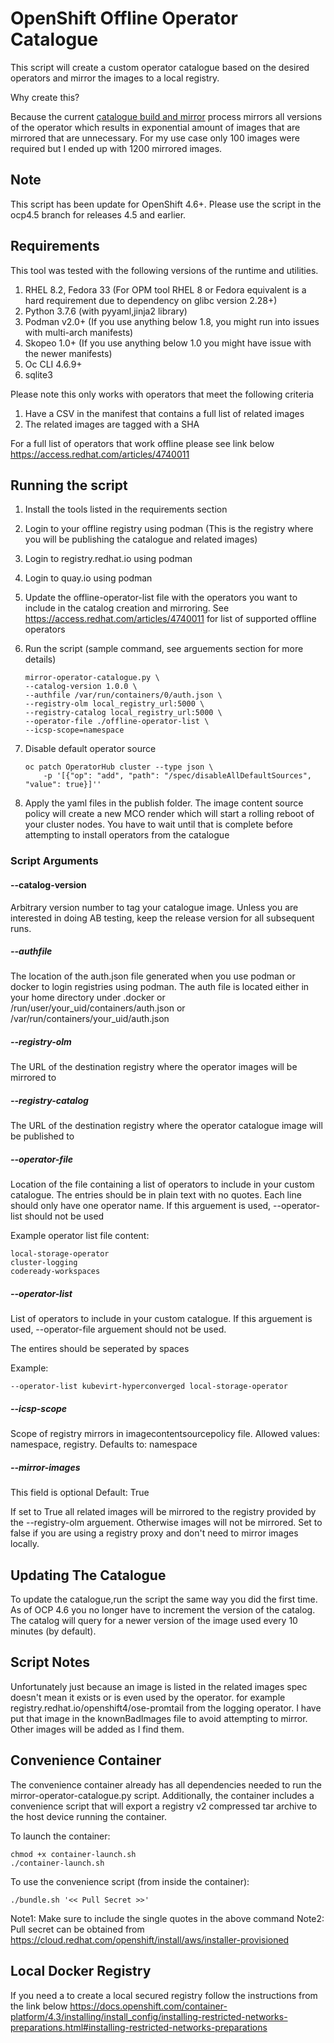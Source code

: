 # OpenShift Offline Operator Catalogue

This script will create a custom operator catalogue based on the desired operators and mirror the images to a local registry.

Why create this?

Because the current [catalogue build and mirror](https://docs.openshift.com/container-platform/4.6/operators/admin/olm-restricted-networks.html) process mirrors all versions of the operator which results in exponential amount of images that are mirrored that are unnecessary. For my use case only 100 images were required but I ended up with 1200 mirrored images.

## Note

This script has been update for OpenShift 4.6+. Please use the script in the ocp4.5 branch for releases 4.5 and earlier.

## Requirements

This tool was tested with the following versions of the runtime and utilities.

1. RHEL 8.2, Fedora 33 (For OPM tool RHEL 8 or Fedora equivalent is a hard requirement due to dependency on glibc version 2.28+)
2. Python 3.7.6 (with pyyaml,jinja2 library)
3. Podman v2.0+ (If you use anything below 1.8, you might run into issues with multi-arch manifests)
4. Skopeo 1.0+ (If you use anything below 1.0 you might have issue with the newer manifests)
5. Oc CLI 4.6.9+
6. sqlite3

Please note this only works with operators that meet the following criteria

1. Have a CSV in the manifest that contains a full list of related images
2. The related images are tagged with a SHA

For a full list of operators that work offline please see link below
<https://access.redhat.com/articles/4740011>

## Running the script

1. Install the tools listed in the requirements section
2. Login to your offline registry using podman (This is the registry where you will be publishing the catalogue and related images)
3. Login to registry.redhat.io using podman
4. Login to quay.io using podman
5. Update the offline-operator-list file with the operators you want to include in the catalog creation and mirroring. See <https://access.redhat.com/articles/4740011> for list of supported offline operators
6. Run the script (sample command, see arguements section for more details)

    ```Shell
    mirror-operator-catalogue.py \
    --catalog-version 1.0.0 \
    --authfile /var/run/containers/0/auth.json \
    --registry-olm local_registry_url:5000 \
    --registry-catalog local_registry_url:5000 \
    --operator-file ./offline-operator-list \
    --icsp-scope=namespace
    ```

7. Disable default operator source

    ```Shell
    oc patch OperatorHub cluster --type json \
        -p '[{"op": "add", "path": "/spec/disableAllDefaultSources", "value": true}]''
    ```

8. Apply the yaml files in the publish folder. The image content source policy will create a new MCO render which will start a rolling reboot of your cluster nodes. You have to wait until that is complete before attempting to install operators from the catalogue

### Script Arguments

#### --catalog-version

Arbitrary version number to tag your catalogue image. Unless you are interested in doing AB testing, keep the release version for all subsequent runs.


##### --authfile

The location of the auth.json file generated when you use podman or docker to login registries using podman. The auth file is located either in your home directory under .docker or /run/user/your_uid/containers/auth.json or /var/run/containers/your_uid/auth.json


##### --registry-olm

The URL of the destination registry where the operator images will be mirrored to


##### --registry-catalog

The URL of the destination registry where the operator catalogue image will be published to


##### --operator-file

Location of the file containing a list of operators to include in your custom catalogue. The entries should be in plain text with no quotes. Each line should only have one operator name. If this arguement is used, --operator-list should not be used

Example operator list file content:

```Shell
local-storage-operator
cluster-logging
codeready-workspaces
```

##### --operator-list

List of operators to include in your custom catalogue. If this arguement is used, --operator-file arguement should not be used.

The entires should be seperated by spaces

Example:

```Shell
--operator-list kubevirt-hyperconverged local-storage-operator
```

##### --icsp-scope

Scope of registry mirrors in imagecontentsourcepolicy file. Allowed values: namespace, registry. Defaults to: namespace

##### --mirror-images

This field is optional
Default: True

If set to True all related images will be mirrored to the registry provided by the --registry-olm arguement. Otherwise images will not be mirrored. Set to false if you are using a registry proxy and don't need to mirror images locally.

## Updating The Catalogue

To update the catalogue,run the script the same way you did the first time. As of OCP 4.6 you no longer have to increment the version of the catalog. The catalog will query for a newer version of the image used every 10 minutes (by default).

## Script Notes

Unfortunately just because an image is listed in the related images spec doesn't mean it exists or is even used by the operator. for example registry.redhat.io/openshift4/ose-promtail from the logging operator. I have put that image in the knownBadImages file to avoid attempting to mirror. Other images will be added as I find them.

## Convenience Container

The convenience container already has all dependencies needed to run the mirror-operator-catalogue.py script. Additionally, the container includes a convenience script that will export a registry v2 compressed tar archive to the host device running the container.

To launch the container:
```
chmod +x container-launch.sh
./container-launch.sh
```

To use the convenience script (from inside the container):
```
./bundle.sh '<< Pull Secret >>'
```
Note1: Make sure to include the single quotes in the above command
Note2: Pull secret can be obtained from https://cloud.redhat.com/openshift/install/aws/installer-provisioned


## Local Docker Registry

If you need a to create a local secured registry follow the instructions from the link below
<https://docs.openshift.com/container-platform/4.3/installing/install_config/installing-restricted-networks-preparations.html#installing-restricted-networks-preparations>
